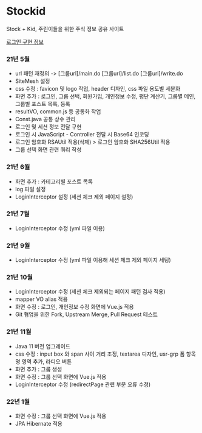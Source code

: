 # Stockid
Stock + Kid, 주린이들을 위한 주식 정보 공유 사이트

[로그인 구현 정보](https://github.com/ynjch97/Stockid/wiki/Login-%EA%B8%B0%EB%8A%A5-%EA%B5%AC%ED%98%84-%EC%A0%95%EB%B3%B4)

### 21년 5월 
- url 패턴 재정의 -> [그룹url]/main.do [그룹url]/list.do [그룹url]/write.do  
- SiteMesh 설정  
- css 수정 : favicon 및 logo 작업, header 디자인, css 파일 용도별 세분화  
- 화면 추가 : 로그인, 그룹 선택, 회원가입, 개인정보 수정, 평단 계산기, 그룹별 메인, 그룹별 포스트 목록, 등록
- resultVO, common.js 등 공통화 작업  
- Const.java 공통 상수 관리  
- 로그인 및 세션 정보 전달 구현  
- 로그인 시 JavaScript - Controller 전달 시 Base64 인코딩 
- 로그인 암호화 RSAUtil 적용(삭제) > 로그인 암호화 SHA256Util 적용  
- 그룹 선택 화면 관련 쿼리 작성  

### 21년 6월 
- 화면 추가 : 카테고리별 포스트 목록
- log 파일 설정
- LoginInterceptor 설정 (세션 체크 제외 페이지 설정)

### 21년 7월
- LoginInterceptor 수정 (yml 파일 이용)

### 21년 9월
- LoginInterceptor 수정 (yml 파일 이용해 세션 체크 제외 페이지 세팅)

### 21년 10월
- LoginInterceptor 수정 (세션 체크 제외되는 페이지 패턴 검사 적용)
- mapper VO alias 적용
- 화면 수정 : 로그인, 개인정보 수정 화면에 Vue.js 적용
- Git 협업을 위한 Fork, Upstream Merge, Pull Request 테스트 

### 21년 11월
- Java 11 버전 업그레이드
- css 수정 : input box 와 span 사이 거리 조정, textarea 디자인, usr-grp 폼 항목명 영역 추가, 라디오 버튼
- 화면 추가 : 그룹 생성
- 화면 수정 : 그룹 선택 화면에 Vue.js 적용
- LoginInterceptor 수정 (redirectPage 관련 부분 오류 수정)

### 22년 1월
- 화면 수정 : 그룹 선택 화면에 Vue.js 적용
- JPA Hibernate 적용
